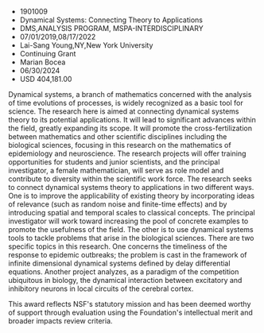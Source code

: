 
* 1901009
* Dynamical Systems: Connecting Theory to Applications
* DMS,ANALYSIS PROGRAM, MSPA-INTERDISCIPLINARY
* 07/01/2019,08/17/2022
* Lai-Sang Young,NY,New York University
* Continuing Grant
* Marian Bocea
* 06/30/2024
* USD 404,181.00

Dynamical systems, a branch of mathematics concerned with the analysis of time
evolutions of processes, is widely recognized as a basic tool for science. The
research here is aimed at connecting dynamical systems theory to its potential
applications. It will lead to significant advances within the field, greatly
expanding its scope. It will promote the cross-fertilization between mathematics
and other scientific disciplines including the biological sciences, focusing in
this research on the mathematics of epidemiology and neuroscience. The research
projects will offer training opportunities for students and junior scientists,
and the principal investigator, a female mathematician, will serve as role model
and contribute to diversity within the scientific work force. The research seeks
to connect dynamical systems theory to applications in two different ways. One
is to improve the applicability of existing theory by incorporating ideas of
relevance (such as random noise and finite-time effects) and by introducing
spatial and temporal scales to classical concepts. The principal investigator
will work toward increasing the pool of concrete examples to promote the
usefulness of the field. The other is to use dynamical systems tools to tackle
problems that arise in the biological sciences. There are two specific topics in
this research. One concerns the timeliness of the response to epidemic
outbreaks; the problem is cast in the framework of infinite dimensional
dynamical systems defined by delay differential equations. Another project
analyzes, as a paradigm of the competition ubiquitous in biology, the dynamical
interaction between excitatory and inhibitory neurons in local circuits of the
cerebral cortex.

This award reflects NSF's statutory mission and has been deemed worthy of
support through evaluation using the Foundation's intellectual merit and broader
impacts review criteria.
